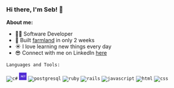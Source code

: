 ### Hi there, I'm Seb! 👋

**About me:**
- 👨‍💻 Software Developer
- 🎯 Built [farmland](https://github.com/sebasfourn/farmland/) in only 2 weeks
- ☀️ I love learning new things every day
- 😎 Connect with me on LinkedIn [here](https://www.linkedin.com/in/sebasfourn/)

`Languages and Tools:`

<code><img height="20" alt="c#" src="https://raw.githubusercontent.com/get-icon/geticon/master/icons/c-sharp.svg"></code>
<code><img height="20" alt=".net" src="https://raw.githubusercontent.com/sebasfourn/sebasfourn/main/.net.svg"></code>
<code><img height="20" alt="postgresql" src="https://raw.githubusercontent.com/get-icon/geticon/master/icons/postgresql.svg"></code>
<code><img height="20" alt="ruby" src="https://raw.githubusercontent.com/get-icon/geticon/master/icons/ruby.svg"></code>
<code><img height="20" alt="rails" src="https://raw.githubusercontent.com/get-icon/geticon/master/icons/rails.svg"></code>
<code><img height="20" alt="javascript" src="https://raw.githubusercontent.com/get-icon/geticon/master/icons/javascript.svg"></code>
<code><img height="25" alt="html" src="https://raw.githubusercontent.com/get-icon/geticon/master/icons/html-5.svg"></code>
<code><img height="25" alt="css" src="https://raw.githubusercontent.com/get-icon/geticon/master/icons/css-3.svg"></code>
